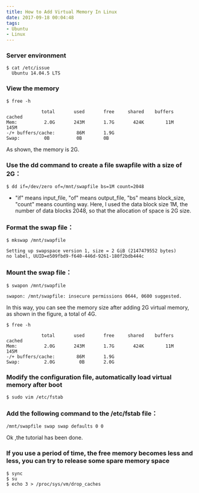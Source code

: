 ```yaml
---
title: How to Add Virtual Memory In Linux
date: 2017-09-18 00:04:48
tags:
- Ubuntu
- Linux
---
```



### Server environment
```
$ cat /etc/issue
  Ubuntu 14.04.5 LTS
```
<!--more-->

### View the memory

```
$ free -h
```
```
             total       used       free     shared    buffers     cached
Mem:          2.0G       243M       1.7G       424K        11M       145M
-/+ buffers/cache:        86M       1.9G
Swap:         0B          0B        0B
```
As shown, the memory is 2G.

### Use the dd command to create a file swapfile with a size of 2G：
```
$ dd if=/dev/zero of=/mnt/swapfile bs=1M count=2048
```
- "if" means input_file, "of" means output_file, "bs" means block_size, "count" means counting way. Here, I used the data block size 1M, the number of data blocks 2048, so that the allocation of space is 2G size.

### Format the swap file：
```
$ mkswap /mnt/swapfile
```

```
Setting up swapspace version 1, size = 2 GiB (2147479552 bytes)
no label, UUID=e509fbd9-f640-446d-9261-180f2bdb444c
```

### Mount the swap file：
```
$ swapon /mnt/swapfile
```

```
swapon: /mnt/swapfile: insecure permissions 0644, 0600 suggested.
```

In this way, you can see the memory size after adding 2G virtual memory, as shown in the figure, a total of 4G.
```
$ free -h
```
```
             total       used       free     shared    buffers     cached
Mem:          2.0G       243M       1.7G       424K        11M       145M
-/+ buffers/cache:        86M       1.9G
Swap:         2.0G         0B       2.0G
```

### Modify the configuration file, automatically load virtual memory after boot
```
$ sudo vim /etc/fstab
```
### Add the following command to the /etc/fstab file：
```
/mnt/swapfile swap swap defaults 0 0
```

Ok ,the tutorial has been done.

### If you use a period of time, the free memory becomes less and less, you can try to release some spare memory space
```
$ sync
$ su
$ echo 3 > /proc/sys/vm/drop_caches
```